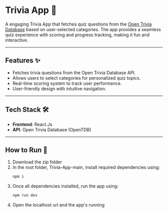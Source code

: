 # Trivia App 🎉

A engaging Trivia App that fetches quiz questions from the [Open Trivia Database](https://opentdb.com/) based on user-selected categories. The app provides a seamless quiz experience with scoring and progress tracking, making it fun and interactive.

---

## Features ✨

- Fetches trivia questions from the Open Trivia Database API.
- Allows users to select categories for personalized quiz topics.
- Real-time scoring system to track user performance.
- User-friendly design with intuitive navigation.

---

## Tech Stack 🛠️

- **Frontend**: React.Js
- **API**: Open Trivia Database (OpenTDB)

---

## How to Run 🚀

1. Download the zip folder
2. In the root folder, Trivia-App-main, install required dependencies using:
   ```bash
   npm i
3. Once all dependencies installed, run the app using:
   ```bash
   npm run dev
4. Open the localhost url and the app's running   
   
